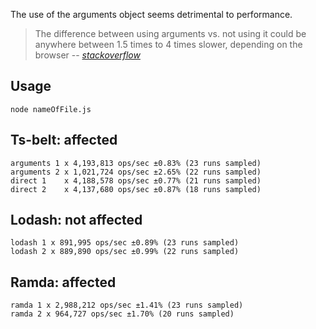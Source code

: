 The use of the arguments object seems detrimental to performance.

> The difference between using arguments vs. not using it could be anywhere between 1.5 times to 4 times slower, depending on the browser
> -- <cite>[stackoverflow][1]</cite>

## Usage
`node nameOfFile.js`

## Ts-belt: affected
```
arguments 1 x 4,193,813 ops/sec ±0.83% (23 runs sampled)
arguments 2 x 1,021,724 ops/sec ±2.65% (22 runs sampled)
direct 1    x 4,188,578 ops/sec ±0.77% (21 runs sampled)
direct 2    x 4,137,680 ops/sec ±0.87% (18 runs sampled)
```

## Lodash: not affected
```
lodash 1 x 891,995 ops/sec ±0.89% (23 runs sampled)
lodash 2 x 889,890 ops/sec ±0.99% (22 runs sampled)
```

## Ramda: affected
```
ramda 1 x 2,988,212 ops/sec ±1.41% (23 runs sampled)
ramda 2 x 964,727 ops/sec ±1.70% (20 runs sampled)
 ```

[1]: https://stackoverflow.com/questions/5325554/javascript-functions-and-arguments-object-is-there-a-cost-involved
